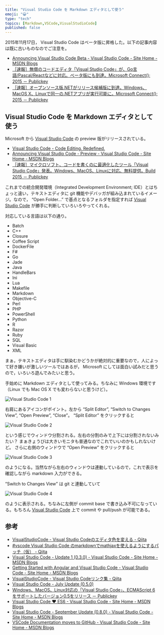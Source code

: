 ```yaml
---
title: "Visual Studio Code を Markdown エディタとして使う"
emoji: "😀"
type: "tech"
topics: [Markdown,VSCode,VisualStudioCode]
published: false
---
```

2015年11月17日， Visual Studio Code はベータ版に昇格した。以下の記事内容は既に古いものなのでご注意を。

- [Announcing Visual Studio Code Beta - Visual Studio Code - Site Home - MSDN Blogs](http://blogs.msdn.com/b/vscode/archive/2015/11/17/announcing-visual-studio-code-beta.aspx)
- [［速報］無償のコードエディタ「Visual Studio Code」が、Go言語/Pascal/Reactなどに対応。ベータ版にも到達。Microsoft Connect(); 2015 － Publickey](http://www.publickey1.jp/blog/15/visual_studio_code_go_pascal.html)
- [［速報］オープンソース版.NETがリリース候補版に到達。Windows、MacOS X、Linuxで同一の.NETアプリが実行可能に。Microsoft Connect(); 2015 － Publickey](http://www.publickey1.jp/blog/15/netwindowsmacos_xlinux.html)

## Visual Studio Code を Markdown エディタとして使う

Microsoft から [Visual Studio Code] の preview 版がリリースされている。

- [Visual Studio Code - Code Editing. Redefined.](https://code.visualstudio.com/)
- [Announcing Visual Studio Code - Preview - Visual Studio Code - Site Home - MSDN Blogs](http://blogs.msdn.com/b/vscode/archive/2015/04/29/announcing-visual-studio-code-preview.aspx)
- [［速報］マイクロソフト、コードを書くのに最適化したツール「Visual Studio Code」発表。Windows、MacOS、Linuxに対応、無料提供。Build 2015 － Publickey](http://www.publickey1.jp/blog/15/visual_studio_code.html)

[Visual Studio Code]: https://code.visualstudio.com/ "Visual Studio Code - Code Editing. Redefined."

これまでの統合開発環境（Integrated Development Environment; IDE）とはちょっと違い，テキストエディタに git 機能やデバッガが組み込まれているイメージ。なので， “Open Folder...” で基点となるフォルダを指定すれば [Visual Studio Code] が勝手に判断していろいろやってくれる。

対応している言語は以下の通り。

- Batch
- C++
- Closure
- Coffee Script
- DockerFile
- F#
- Go
- Jade
- Java
- HandleBars
- Ini
- Lua
- Makefile
- Markdown
- Objective-C
- Perl
- PHP
- PowerShell
- Python
- R
- Razor
- Ruby
- SQL
- Visual Basic
- XML

まぁ，テキストエディタは手に馴染むかどうかが絶対的に重要なので，人によって好き嫌いが激しいツールではあるが， Microsoft にしては面白い試みだと思うので，いろいろ遊んでみたいと思う。

手始めに Markdown エディタとして使ってみる。ちなみに Windows 環境です（Linux でも Mac OS X でも変わらないと思うけど）。

 ![Visual Studio Code 1](https://farm9.staticflickr.com/8695/17385885572_809e829fbb.jpg "Visual Studio Code 1")

右肩にあるアイコンがポイント。左から “Split Editor”, “Switch to Changes View”, “Open Preview”, “Close”。 
“Split Editor” をクリックすると

 ![Visual Studio Code 2](https://farm9.staticflickr.com/8796/17387513121_7669eefe73.jpg "Visual Studio Code 2")

という感じでウィンドウ分割される。左右の分割のみで上下には分割されないみたい？ まぁきょうびは大きいモニタも普通なのでこれでいいのかもしれないけど。
さらに右側のウィンドウで “Open Preview” をクリックすると

 ![Visual Studio Code 3](https://farm9.staticflickr.com/8779/17385885872_63820caa16.jpg "Visual Studio Code 3")

のようになる。当然ながら左右のウィンドウは連動しているので，これで表示を確認しながら markdown 入力ができる。

“Switch to Changes View” は git と連動していて

 ![Visual Studio Code 4](https://farm8.staticflickr.com/7769/17388081575_af5862b80e.jpg "Visual Studio Code 4")

のように表示される。ちなみに左側が commit base で書き込み不可になっている。もちろん [Visual Studio Code] 上で commit や pull/push が可能である。

## 参考

- [VisualStudioCode - Visual Studio Codeのエディタ色を変える - Qiita](http://qiita.com/kagerou_ts/items/2c45e2c6f807bb9f5324)
- [#vscode Visual Studio Code のmarkdownでmathjaxを使えるようにするパッチ（仮） - Qiita](http://qiita.com/3846masa/items/3c63aef11682fb1957e2)
- [Visual Studio Code - Update 1 (0.3.0) - Visual Studio Code - Site Home - MSDN Blogs](http://blogs.msdn.com/b/vscode/archive/2015/06/02/visual-studio-code-update-1-0-3-0.aspx)
- [Getting Started with Angular and Visual Studio Code - Visual Studio Code - Site Home - MSDN Blogs](http://blogs.msdn.com/b/vscode/archive/2015/05/22/getting-started-with-angular-and-visual-studio-code.aspx)
- [VisualStudioCode - Visual Studio Codeリンク集 - Qiita](http://qiita.com/tukiyo3/items/1a664bf3858e42040488)
- [Visual Studio Code - July Update (0.5.0)](http://blogs.msdn.com/b/vscode/archive/2015/07/06/visual-studio-code-july-update-0-5-0.aspx)
- [Windows、MacOS、Linux対応の「Visual Studio Code」、ECMAScript 6をサポートしたバージョン0.5をリリース － Publickey](http://www.publickey1.jp/blog/15/visual_studio_code_ecmascript_6.html)
- [Visual Studio Code ♥ ES6 - Visual Studio Code - Site Home - MSDN Blogs](http://blogs.msdn.com/b/vscode/archive/2015/07/06/vs-code-es6.aspx)
- [Visual Studio Code - September Update (0.8.0) - Visual Studio Code - Site Home - MSDN Blogs](http://blogs.msdn.com/b/vscode/archive/2015/09/10/visual-studio-code-september-update-0-8-0.aspx)
- [VSCode Documentation moves to GitHub - Visual Studio Code - Site Home - MSDN Blogs](http://blogs.msdn.com/b/vscode/archive/2015/09/11/vscode-documentation-moves-to-github.aspx)

